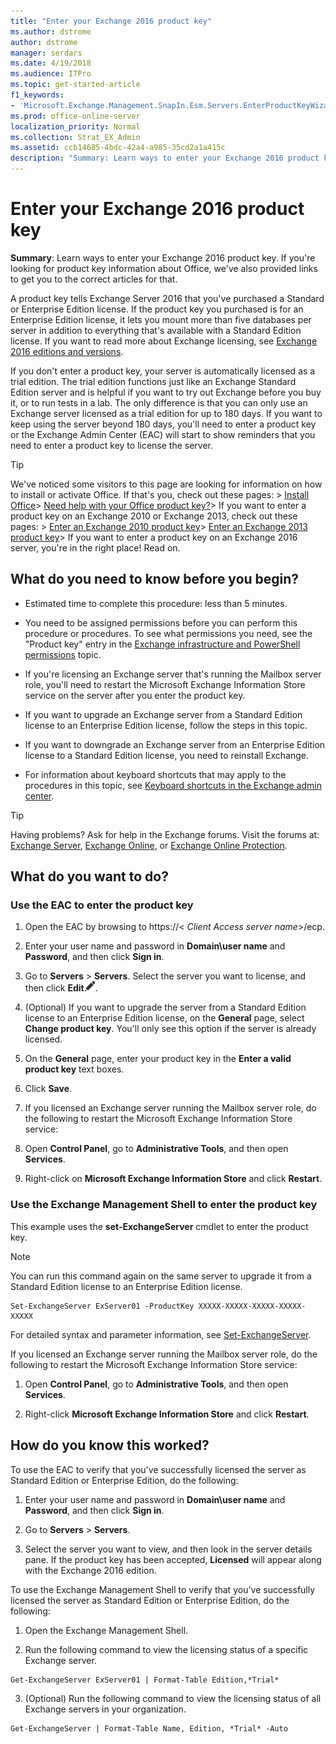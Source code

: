 ```yaml
---
title: "Enter your Exchange 2016 product key"
ms.author: dstrome
author: dstrome
manager: serdars
ms.date: 4/19/2018
ms.audience: ITPro
ms.topic: get-started-article
f1_keywords:
- 'Microsoft.Exchange.Management.SnapIn.Esm.Servers.EnterProductKeyWizardForm.EnterProductKeyWizardPage'
ms.prod: office-online-server
localization_priority: Normal
ms.collection: Strat_EX_Admin
ms.assetid: ccb14685-4bdc-42a4-a985-35cd2a1a415c
description: "Summary: Learn ways to enter your Exchange 2016 product key. If you're looking for product key information about Office, we've also provided links to get you to the correct articles for that."
---
```


# Enter your Exchange 2016 product key

 **Summary**: Learn ways to enter your Exchange 2016 product key. If you're looking for product key information about Office, we've also provided links to get you to the correct articles for that.
  
A product key tells Exchange Server 2016 that you've purchased a Standard or Enterprise Edition license. If the product key you purchased is for an Enterprise Edition license, it lets you mount more than five databases per server in addition to everything that's available with a Standard Edition license. If you want to read more about Exchange licensing, see [Exchange 2016 editions and versions](../../plan-and-deploy/deployment-reference/editions-and-versions.md).
  
If you don't enter a product key, your server is automatically licensed as a trial edition. The trial edition functions just like an Exchange Standard Edition server and is helpful if you want to try out Exchange before you buy it, or to run tests in a lab. The only difference is that you can only use an Exchange server licensed as a trial edition for up to 180 days. If you want to keep using the server beyond 180 days, you'll need to enter a product key or the Exchange Admin Center (EAC) will start to show reminders that you need to enter a product key to license the server.
  
> [!TIP]
>  We've noticed some visitors to this page are looking for information on how to install or activate Office. If that's you, check out these pages: > [Install Office](https://go.microsoft.com/fwlink/p/?LinkId=403360)> [Need help with your Office product key?](https://go.microsoft.com/fwlink/p/?LinkId=403361)>  If you want to enter a product key on an Exchange 2010 or Exchange 2013, check out these pages: > [Enter an Exchange 2010 product key](https://go.microsoft.com/fwlink/p/?LinkId=403370)> [Enter an Exchange 2013 product key](https://go.microsoft.com/fwlink/p/?LinkId=620781)>  If you want to enter a product key on an Exchange 2016 server, you're in the right place! Read on. 
  
## What do you need to know before you begin?

- Estimated time to complete this procedure: less than 5 minutes.
    
- You need to be assigned permissions before you can perform this procedure or procedures. To see what permissions you need, see the "Product key" entry in the [Exchange infrastructure and PowerShell permissions](../../permissions/feature-permissions/exchange-infrastructure-and-powershell-permissions.md) topic. 
    
- If you're licensing an Exchange server that's running the Mailbox server role, you'll need to restart the Microsoft Exchange Information Store service on the server after you enter the product key.
    
- If you want to upgrade an Exchange server from a Standard Edition license to an Enterprise Edition license, follow the steps in this topic.
    
- If you want to downgrade an Exchange server from an Enterprise Edition license to a Standard Edition license, you need to reinstall Exchange.
    
- For information about keyboard shortcuts that may apply to the procedures in this topic, see [Keyboard shortcuts in the Exchange admin center](../../about-documentation/keyboard-shortcuts-in-eac.md).
    
> [!TIP]
> Having problems? Ask for help in the Exchange forums. Visit the forums at: [Exchange Server](https://go.microsoft.com/fwlink/p/?linkId=60612), [Exchange Online](https://go.microsoft.com/fwlink/p/?linkId=267542), or [Exchange Online Protection](https://go.microsoft.com/fwlink/p/?linkId=285351). 
  
## What do you want to do?

### Use the EAC to enter the product key

1. Open the EAC by browsing to https://< _Client Access server name_>/ecp.
    
2. Enter your user name and password in **Domain\user name** and **Password**, and then click **Sign in**.
    
3. Go to **Servers** > **Servers**. Select the server you want to license, and then click **Edit**![Edit icon](../../media/ITPro_EAC_EditIcon.png).
    
4. (Optional) If you want to upgrade the server from a Standard Edition license to an Enterprise Edition license, on the **General** page, select **Change product key**. You'll only see this option if the server is already licensed.
    
5. On the **General** page, enter your product key in the **Enter a valid product key** text boxes. 
    
6. Click **Save**.
    
7. If you licensed an Exchange server running the Mailbox server role, do the following to restart the Microsoft Exchange Information Store service:
    
1. Open **Control Panel**, go to **Administrative Tools**, and then open **Services**.
    
2. Right-click on **Microsoft Exchange Information Store** and click **Restart**.
    
### Use the Exchange Management Shell to enter the product key

This example uses the **set-ExchangeServer** cmdlet to enter the product key. 
  
> [!NOTE]
> You can run this command again on the same server to upgrade it from a Standard Edition license to an Enterprise Edition license. 
  
```
Set-ExchangeServer ExServer01 -ProductKey XXXXX-XXXXX-XXXXX-XXXXX-XXXXX
```

For detailed syntax and parameter information, see [Set-ExchangeServer](http://technet.microsoft.com/library/8e8d3fca-59b3-4355-a637-28bf5e5ca4cf.aspx).
  
If you licensed an Exchange server running the Mailbox server role, do the following to restart the Microsoft Exchange Information Store service:
  
1. Open **Control Panel**, go to **Administrative Tools**, and then open **Services**.
    
2. Right-click **Microsoft Exchange Information Store** and click **Restart**.
    
## How do you know this worked?

To use the EAC to verify that you've successfully licensed the server as Standard Edition or Enterprise Edition, do the following:
  
1. Enter your user name and password in **Domain\user name** and **Password**, and then click **Sign in**.
    
2. Go to **Servers** > **Servers**.
    
3. Select the server you want to view, and then look in the server details pane. If the product key has been accepted, **Licensed** will appear along with the Exchange 2016 edition. 
    
To use the Exchange Management Shell to verify that you've successfully licensed the server as Standard Edition or Enterprise Edition, do the following:
  
1. Open the Exchange Management Shell.
    
2. Run the following command to view the licensing status of a specific Exchange server.
    
  ```
  Get-ExchangeServer ExServer01 | Format-Table Edition,*Trial*
  ```

3. (Optional) Run the following command to view the licensing status of all Exchange servers in your organization.
    
  ```
  Get-ExchangeServer | Format-Table Name, Edition, *Trial* -Auto
  ```


